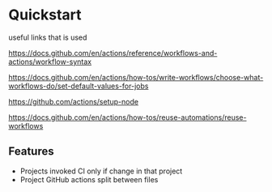 # Quickstart

useful links that is used

https://docs.github.com/en/actions/reference/workflows-and-actions/workflow-syntax

https://docs.github.com/en/actions/how-tos/write-workflows/choose-what-workflows-do/set-default-values-for-jobs

https://github.com/actions/setup-node

https://docs.github.com/en/actions/how-tos/reuse-automations/reuse-workflows

## Features

- Projects invoked CI only if change in that project
- Project GitHub actions split between files


